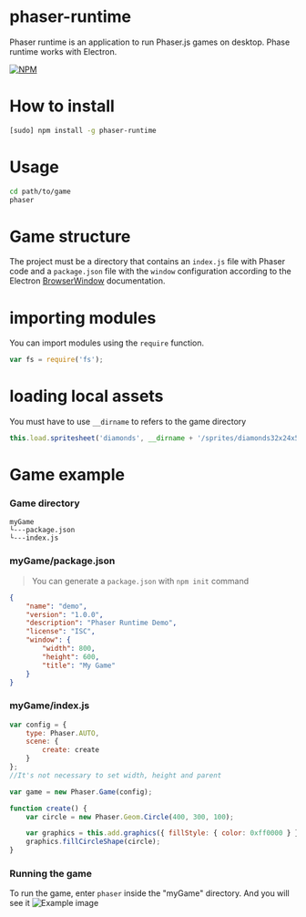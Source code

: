 # phaser-runtime

Phaser runtime is an application to run Phaser.js games on desktop. Phase runtime works with Electron.

[![NPM](https://nodei.co/npm/phaser-runtime.png?downloads=true&downloadRank=true&stars=true)](https://nodei.co/npm/phaser-runtime/)

# How to install

```bash
[sudo] npm install -g phaser-runtime
```

# Usage

```bash
cd path/to/game
phaser
```

# Game structure

The project must be a directory that contains an `index.js` file with Phaser code and a `package.json` file with the `window` configuration according to the Electron [BrowserWindow](https://electron.atom.io/docs/api/browser-window/) documentation.

# importing modules

You can import modules using the `require` function.

```javascript
var fs = require('fs');
```

# loading local assets

You must have to use `__dirname` to refers to the game directory

```javascript
this.load.spritesheet('diamonds', __dirname + '/sprites/diamonds32x24x5.png', { frameWidth: 32, frameHeight: 24 });
```

# Game example

### Game directory

```
myGame
└---package.json
└---index.js
```

### myGame/package.json

> You can generate a `package.json` with `npm init` command

```json
{
	"name": "demo",
	"version": "1.0.0",
	"description": "Phaser Runtime Demo",
	"license": "ISC",
	"window": {
		"width": 800,
		"height": 600,
		"title": "My Game"
	}
}
```

### myGame/index.js

```javascript
var config = {
	type: Phaser.AUTO,
	scene: {
		create: create
	}
};
//It's not necessary to set width, height and parent

var game = new Phaser.Game(config);

function create() {
	var circle = new Phaser.Geom.Circle(400, 300, 100);

	var graphics = this.add.graphics({ fillStyle: { color: 0xff0000 } });
	graphics.fillCircleShape(circle);
}
```

### Running the game

To run the game, enter `phaser` inside the "myGame" directory.
And you will see it
![Example image](https://raw.githubusercontent.com/samuelnovaes/phaser-runtime/master/screenshot.png)